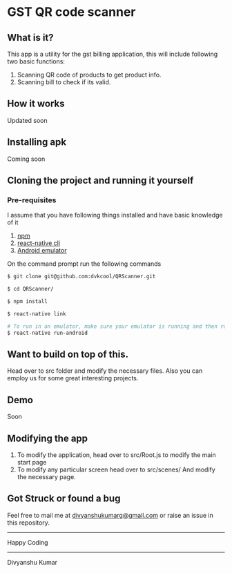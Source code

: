 # GST QR code scanner

## What is it?
This app is a utility for the gst billing application, this will include following two basic functions:

1. Scanning QR code of products to get product info.
2. Scanning bill to check if its valid.




## How it works
Updated soon

## Installing apk
Coming soon

## Cloning the project and running it yourself

### Pre-requisites
I assume that you have following things installed and have basic knowledge of it
1. [npm](https://www.npmjs.com/)
2. [react-native cli](https://facebook.github.io/react-native/)
3. [Android emulator](https://developer.android.com/studio/run/emulator.html)

On the command prompt run the following commands

```sh
$ git clone git@github.com:dvkcool/QRScanner.git

$ cd QRScanner/

$ npm install

$ react-native link

# To run in an emulator, make sure your emulator is running and then run following command
$ react-native run-android
```

## Want to build on top of this.
Head over to src folder and modify the necessary files.
Also you can employ us for some great interesting projects.

## Demo
Soon

## Modifying the app
1. To modify the application, head over to src/Root.js to modify the main start page
2. To modify any particular screen head over to src/scenes/ And modify the necessary page.

## Got Struck or found a bug
Feel free to mail me  at [divyanshukumarg@gmail.com](divyanshukumarg@gmail.com) or raise an issue in this repository.

__________________________________________________________________________________________________________
Happy Coding
__________________________________________________________________________________________________________
Divyanshu Kumar

